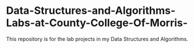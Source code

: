 # Data-Structures-and-Algorithms-Labs-at-County-College-Of-Morris-
This repository is for the lab projects in my Data Structures and Algorithms. 
